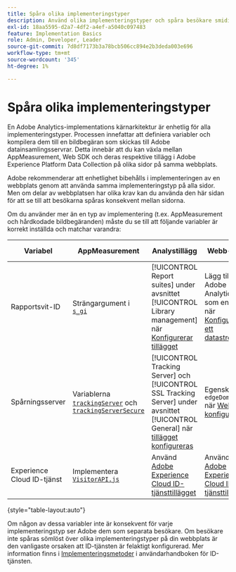 ```yaml
---
title: Spåra olika implementeringstyper
description: Använd olika implementeringstyper och spåra besökare smidigt mellan dem.
exl-id: 18aa5595-d2a7-4df2-a4ef-a5040c097483
feature: Implementation Basics
role: Admin, Developer, Leader
source-git-commit: 7d8df7173b3a78bcb506cc894e2b3deda003e696
workflow-type: tm+mt
source-wordcount: '345'
ht-degree: 1%

---
```


# Spåra olika implementeringstyper

En Adobe Analytics-implementations kärnarkitektur är enhetlig för alla implementeringstyper. Processen innefattar att definiera variabler och kompilera dem till en bildbegäran som skickas till Adobe datainsamlingsservrar. Detta innebär att du kan växla mellan AppMeasurement, Web SDK och deras respektive tillägg i Adobe Experience Platform Data Collection på olika sidor på samma webbplats.

Adobe rekommenderar att enhetlighet bibehålls i implementeringen av en webbplats genom att använda samma implementeringstyp på alla sidor. Men om delar av webbplatsen har olika krav kan du använda den här sidan för att se till att besökarna spåras konsekvent mellan sidorna.

Om du använder mer än en typ av implementering (t.ex. AppMeasurement och hårdkodade bildbegäranden) måste du se till att följande variabler är korrekt inställda och matchar varandra:

| Variabel | AppMeasurement | Analystillägg | Webb-SDK | Web SDK-tillägg | Hårdkodad bildbegäran |
| --- | --- | --- | --- | --- | --- |
| Rapportsvit-ID | Strängargument i [`s_gi`](../vars/functions/s-gi.md) | [!UICONTROL Report suites] under avsnittet [!UICONTROL Library management] när [Konfigurerar tillägget](https://experienceleague.adobe.com/docs/experience-platform/tags/extensions/client/analytics/overview.html) | Lägg till Adobe Analytics som en tjänst när [Konfigurerar ett datastream](https://experienceleague.adobe.com/docs/experience-platform/edge/datastreams/configure.html) | Lägg till Adobe Analytics som en tjänst när [Konfigurerar ett datastream](https://experienceleague.adobe.com/docs/experience-platform/edge/datastreams/configure.html) | Del av URL:en `pathname` (efter `/b/ss/`) |
| Spårningsserver | Variablerna [`trackingServer`](../vars/config-vars/trackingserver.md) och [`trackingServerSecure`](../vars/config-vars/trackingserversecure.md) | [!UICONTROL Tracking Server] och [!UICONTROL SSL Tracking Server] under avsnittet [!UICONTROL General] när [tillägget konfigureras](https://experienceleague.adobe.com/docs/experience-platform/tags/extensions/client/analytics/overview.html) | Egenskapen `edgeDomain` när [Web SDK konfigureras](https://experienceleague.adobe.com/docs/experience-platform/edge/fundamentals/configuring-the-sdk.html) | [!UICONTROL Edge Domain] när [Tillägget konfigureras](https://experienceleague.adobe.com/docs/experience-platform/edge/extension/web-sdk-extension-configuration.html) | `hostname` för bildbegärans URL |
| Experience Cloud ID-tjänst | Implementera [`VisitorAPI.js`](https://experienceleague.adobe.com/docs/id-service/using/implementation/setup-analytics.html) | Använd [Adobe Experience Cloud ID-tjänsttillägget](https://experienceleague.adobe.com/docs/experience-platform/tags/extensions/client/id-service/overview.html) | Använd [Adobe Experience Cloud ID-tjänsttillägget](https://experienceleague.adobe.com/docs/experience-platform/tags/extensions/client/id-service/overview.html) | Använd [Adobe Experience Cloud ID-tjänsttillägget](https://experienceleague.adobe.com/docs/experience-platform/tags/extensions/client/id-service/overview.html) | Gör ett [separat anrop till ID-tjänstservrarna](https://experienceleague.adobe.com/docs/id-service/using/implementation/direct-integration.html) för att hämta önskat ID |

{style="table-layout:auto"}

Om någon av dessa variabler inte är konsekvent för varje implementeringstyp ser Adobe dem som separata besökare. Om besökare inte spåras sömlöst över olika implementeringstyper på din webbplats är den vanligaste orsaken att ID-tjänsten är felaktigt konfigurerad. Mer information finns i [Implementeringsmetoder](https://experienceleague.adobe.com/docs/id-service/using/implementation/implementation-methods.html) i användarhandboken för ID-tjänsten.
